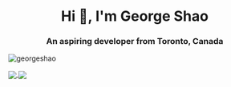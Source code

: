 <h1 align="center">Hi 👋, I'm George Shao</h1>
<h3 align="center">An aspiring developer from Toronto, Canada</h3>

<p align="left"> <img src="https://komarev.com/ghpvc/?username=georgeshao" alt="georgeshao" /> </p>

<a href="https://github.com/GeorgeShao">
  <img align="center" src="https://github-readme-stats.vercel.app/api/top-langs/?username=georgeshao&layout=compact&hide=html,css,scss,Handlebars,AutoHotKey" />
</a>

<a href="https://github.com/GeorgeShao">
  <img align="center" src="https://github-readme-stats.vercel.app/api?username=georgeshao&show_icons=true" />
</a>
